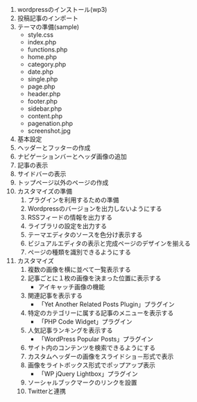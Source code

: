 1. wordpressのインストール(wp3)
2. 投稿記事のインポート
3. テーマの準備(sample)
	- style.css
	- index.php
	- functions.php
	- home.php
	- category.php
	- date.php
	- single.php
	- page.php
	- header.php
	- footer.php
	- sidebar.php
	- content.php
	- pagenation.php
	- screenshot.jpg 
4. 基本設定
5. ヘッダーとフッターの作成
6. ナビゲーションバーとヘッダ画像の追加
7. 記事の表示
8. サイドバーの表示
9. トップページ以外のページの作成
10. カスタマイズの準備
	1. プラグインを利用するための準備
	2. Wordpressのバージョンを出力しないようにする
	3. RSSフィードの情報を出力する
	4. ライブラリの設定を出力する
	5. テーマエディタのソースを色分け表示する
	6. ビジュアルエディタの表示と完成ページのデザインを揃える
	7. ページの種類を識別できるようにする
11. カスタマイズ
	1. 複数の画像を横に並べて一覧表示する
	2. 記事ごとに１枚の画像を決まった位置に表示する
		- アイキャッチ画像の機能
	3. 関連記事を表示する
		- 「Yet Another Related Posts Plugin」プラグイン
	4. 特定のカテゴリーに属する記事のメニューを表示する
		- 「PHP Code Widget」プラグイン
	5. 人気記事ランキングを表示する
		- 「WordPress Popular Posts」プラグイン
	6. サイト内のコンテンツを検索できるようにする
	7. カスタムヘッダーの画像をスライドショ－形式で表示
	8. 画像をライトボックス形式でポップアップ表示
		- 「WP jQuery Lightbox」プラグイン
	9. ソーシャルブックマークのリンクを設置
	10. Twitterと連携
